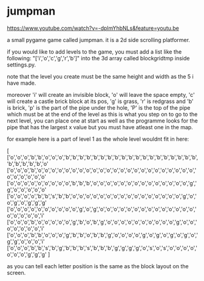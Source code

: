 # jumpman

https://www.youtube.com/watch?v=-dplmYhbNLs&feature=youtu.be

a small pygame game called jumpman. it is a 2d side scrolling platformer.

if you would like to add levels to the game, you must add a list like the following: "['i','o','c','g','r','b']" into the  3d array called blockgridtmp inside settings.py.

note that the level you create must be the same height and width as the 5 i have made.

moreover 'i' will create an invisible block, 'o' will leave the space empty, 'c' will create a castle brick block at its pos, 'g' is grass, 'r' is redgrass and 'b' is brick, 'p' is the part of the pipe under the hole, 'P' is the top of the pipe which must be at the end of the level as this is what you step on to go to the next level, you can place one at start as well as the programme looks for the pipe that has the largest x value but you must have atleast one in the map.

for example here is a part of level 1 as the whole level wouldnt fit in here:

[
  ['o','o','o','b','b','o','o','o','b','b','b','b','b','b','b','b','b','b','b','b','b','b','b','b','b','b','b','b','b','b','b','b','o'
  ['o','o','o','b','o','o','o','o','o','o','o','o','o','o','o','o','o','o','o','o','o','o','o','o','o','o','o','o','o','o','o','o','o'
  ['o','o','o','o','o','o','o','o','o','b','b','b','o','o','o','o','o','o','o','o','o','o','o','o','o','o','g','g','o','o','o','o','o'
  ['o','o','o','o','b','b','s','b','b','o','o','o','o','o','o','o','o','o','o','o','o','o','o','o','o','g','o','o','g','o','g','g','g'
  ['o','o','o','o','o','o','o','o','o','o','g','o','g','o','o','o','o','o','o','o','o','o','o','o','o','o','o','o','o','o','o','o','i'
  ['o','o','o','b','o','o','o','o','o','g','b','o','b','g','o','o','o','o','o','o','o','o','o','o','g','o','o','o','o','o','o','o','i'
  ['o','o','o','b','b','o','o','o','g','b','b','o','b','b','g','o','o','o','o','g','o','g','o','g','o','g','o','g','g','o','o','o','i'
  ['o','o','o','b','b','s','b','g','b','b','b','s','b','b','b','g','g','g','g','o','s','o','s','o','o','o','o','o','o','o','g','g','g'
]

as you can tell each letter position is the same as the block layout on the screen.
